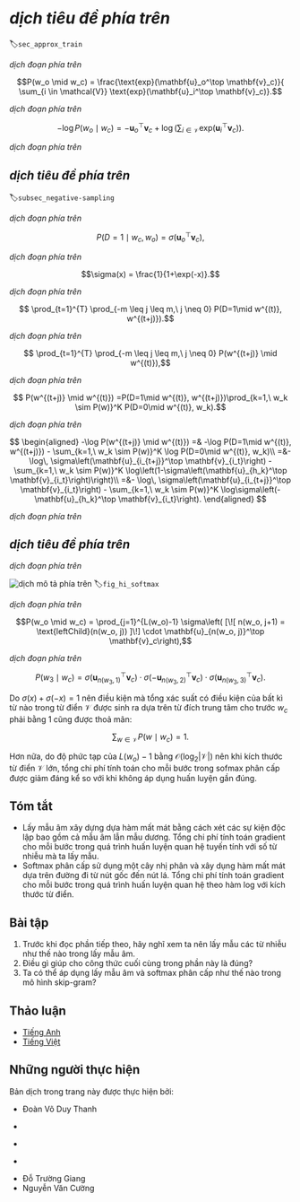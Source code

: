 <!-- ===================== Bắt đầu dịch Phần 1 ==================== -->
<!-- ========================================= REVISE PHẦN 1 - BẮT ĐẦU =================================== -->

<!--
# Approximate Training
-->

# *dịch tiêu đề phía trên*
:label:`sec_approx_train`

<!--
Recall content of the last section.  The core feature of the skip-gram model is the use of softmax operations to compute the conditional probability of generating context word $w_o$ based on the given central target word $w_c$.
-->

*dịch đoạn phía trên*


$$P(w_o \mid w_c) = \frac{\text{exp}(\mathbf{u}_o^\top \mathbf{v}_c)}{ \sum_{i \in \mathcal{V}} \text{exp}(\mathbf{u}_i^\top \mathbf{v}_c)}.$$


<!--
The logarithmic loss corresponding to the conditional probability is given as
-->

*dịch đoạn phía trên*


$$-\log P(w_o \mid w_c) =
-\mathbf{u}_o^\top \mathbf{v}_c + \log\left(\sum_{i \in \mathcal{V}} \text{exp}(\mathbf{u}_i^\top \mathbf{v}_c)\right).$$


<!--
Because the softmax operation has considered that the context word could be any word in the dictionary $\mathcal{V}$, 
the loss mentioned above actually includes the sum of the number of items in the dictionary size.
From the last section, we know that for both the skip-gram model and CBOW model, 
because they both get the conditional probability using a softmax operation, 
the gradient computation for each step contains the sum of the number of items in the dictionary size.
For larger dictionaries with hundreds of thousands or even millions of words, the overhead for computing each gradient may be too high.
In order to reduce such computational complexity, we will introduce two approximate training methods in this section: negative sampling and hierarchical softmax.
Since there is no major difference between the skip-gram model and the CBOW model, 
we will only use the skip-gram model as an example to introduce these two training methods in this section.
-->

*dịch đoạn phía trên*


<!--
## Negative Sampling
-->

## *dịch tiêu đề phía trên*
:label:`subsec_negative-sampling`


<!--
Negative sampling modifies the original objective function.
Given a context window for the central target word $w_c$, we will treat it as an event for context word $w_o$ to appear in the context window and compute the probability of this event from
-->

*dịch đoạn phía trên*


$$P(D=1\mid w_c, w_o) = \sigma(\mathbf{u}_o^\top \mathbf{v}_c),$$


<!--
Here, the $\sigma$ function has the same definition as the sigmoid activation function:
-->

*dịch đoạn phía trên*


$$\sigma(x) = \frac{1}{1+\exp(-x)}.$$


<!--
We will first consider training the word vector by maximizing the joint probability of all events in the text sequence.
Given a text sequence of length $T$, we assume that the word at timestep $t$ is $w^{(t)}$ and the context window size is $m$.
Now we consider maximizing the joint probability
-->

*dịch đoạn phía trên*


$$ \prod_{t=1}^{T} \prod_{-m \leq j \leq m,\ j \neq 0} P(D=1\mid w^{(t)}, w^{(t+j)}).$$

<!-- ===================== Kết thúc dịch Phần 1 ===================== -->

<!-- ===================== Bắt đầu dịch Phần 2 ===================== -->


<!--
However, the events included in the model only consider positive examples.
In this case, only when all the word vectors are equal and their values approach infinity can the joint probability above be maximized to 1.
Obviously, such word vectors are meaningless.
Negative sampling makes the objective function more meaningful by sampling with an addition of negative examples.
Assume that event $P$ occurs when context word $w_o$ appears in the context window of central target word $w_c$, 
and we sample $K$ words that do not appear in the context window according to the distribution $P(w)$ to act as noise words.
We assume the event for noise word $w_k$($k=1, \ldots, K$) to not appear in the context window of central target word $w_c$ is $N_k$.
Suppose that events $P$ and $N_1, \ldots, N_K$ for both positive and negative examples are independent of each other.
By considering negative sampling, we can rewrite the joint probability above, which only considers the positive examples, as
-->

*dịch đoạn phía trên*


$$ \prod_{t=1}^{T} \prod_{-m \leq j \leq m,\ j \neq 0} P(w^{(t+j)} \mid w^{(t)}),$$


<!--
Here, the conditional probability is approximated to be
-->

*dịch đoạn phía trên*


$$ P(w^{(t+j)} \mid w^{(t)}) =P(D=1\mid w^{(t)}, w^{(t+j)})\prod_{k=1,\ w_k \sim P(w)}^K P(D=0\mid w^{(t)}, w_k).$$


<!--
Let the text sequence index of word $w^{(t)}$ at timestep $t$ be $i_t$ and $h_k$ for noise word $w_k$ in the dictionary.
The logarithmic loss for the conditional probability above is
-->

*dịch đoạn phía trên*


$$
\begin{aligned}
-\log P(w^{(t+j)} \mid w^{(t)})
=& -\log P(D=1\mid w^{(t)}, w^{(t+j)}) - \sum_{k=1,\ w_k \sim P(w)}^K \log P(D=0\mid w^{(t)}, w_k)\\
=&-  \log\, \sigma\left(\mathbf{u}_{i_{t+j}}^\top \mathbf{v}_{i_t}\right) - \sum_{k=1,\ w_k \sim P(w)}^K \log\left(1-\sigma\left(\mathbf{u}_{h_k}^\top \mathbf{v}_{i_t}\right)\right)\\
=&-  \log\, \sigma\left(\mathbf{u}_{i_{t+j}}^\top \mathbf{v}_{i_t}\right) - \sum_{k=1,\ w_k \sim P(w)}^K \log\sigma\left(-\mathbf{u}_{h_k}^\top \mathbf{v}_{i_t}\right).
\end{aligned}
$$


<!--
Here, the gradient computation in each step of the training is no longer related to the dictionary size, but linearly related to $K$. When $K$ takes a smaller constant, the negative sampling has a lower computational overhead for each step.
-->

*dịch đoạn phía trên*

<!-- ===================== Kết thúc dịch Phần 2 ===================== -->

<!-- ===================== Bắt đầu dịch Phần 3 ===================== -->

<!-- ========================================= REVISE PHẦN 1 - KẾT THÚC ===================================-->

<!-- ========================================= REVISE PHẦN 2 - BẮT ĐẦU ===================================-->

<!--
## Hierarchical Softmax
-->

## *dịch tiêu đề phía trên*


<!--
Hierarchical softmax is another type of approximate training method.
It uses a binary tree for data structure as illustrated in :numref:`fig_hi_softmax`, 
with the leaf nodes of the tree representing every word in the dictionary $\mathcal{V}$.
-->

*dịch đoạn phía trên*


<!--
![Hierarchical Softmax. Each leaf node of the tree represents a word in the dictionary.](../img/hi-softmax.svg)
-->

![*dịch mô tả phía trên*](../img/hi-softmax.svg)
:label:`fig_hi_softmax`


<!--
We assume that $L(w)$ is the number of nodes on the path (including the root and leaf nodes) from the root node of the binary tree to the leaf node of word $w$.
Let $n(w, j)$ be the $j^\mathrm{th}$ node on this path, with the context word vector $\mathbf{u}_{n(w, j)}$.
We use Figure 10.3 as an example, so $L(w_3) = 4$.
Hierarchical softmax will approximate the conditional probability in the skip-gram model as
-->

*dịch đoạn phía trên*


$$P(w_o \mid w_c) = \prod_{j=1}^{L(w_o)-1} \sigma\left( [\![  n(w_o, j+1) = \text{leftChild}(n(w_o, j)) ]\!] \cdot \mathbf{u}_{n(w_o, j)}^\top \mathbf{v}_c\right),$$


<!--
Here the $\sigma$ function has the same definition as the sigmoid activation function, and $\text{leftChild}(n)$ is the left child node of node $n$.
If $x$ is true, $[\![x]\!] = 1$; otherwise $[\![x]\!] = -1$.
Now, we will compute the conditional probability of generating word $w_3$ based on the given word $w_c$ in Figure 10.3.
We need to find the inner product of word vector $\mathbf{v}_c$ (for word $w_c$) and each non-leaf node vector on the path from the root node to $w_3$.
Because, in the binary tree, the path from the root node to leaf node $w_3$ needs to be traversed left, right, and left again (the path with the bold line in Figure 10.3), we get
-->

*dịch đoạn phía trên*


$$P(w_3 \mid w_c) = \sigma(\mathbf{u}_{n(w_3, 1)}^\top \mathbf{v}_c) \cdot \sigma(-\mathbf{u}_{n(w_3, 2)}^\top \mathbf{v}_c) \cdot \sigma(\mathbf{u}_{n(w_3, 3)}^\top \mathbf{v}_c).$$

<!-- ===================== Kết thúc dịch Phần 3 ===================== -->

<!-- ===================== Bắt đầu dịch Phần 4 ===================== -->

<!--
Because $\sigma(x)+\sigma(-x) = 1$, the condition that the sum of the conditional probability of any word generated 
based on the given central target word $w_c$ in dictionary $\mathcal{V}$ be 1 will also suffice:
-->

Do $\sigma(x)+\sigma(-x) = 1$ nên điều kiện mà tổng xác suất có điều kiện của bất kì từ nào trong từ điển $\mathcal{V}$ được sinh ra dựa trên từ đích trung tâm cho trước $w_c$ phải bằng 1 cũng được thoả mãn:


$$\sum_{w \in \mathcal{V}} P(w \mid w_c) = 1.$$


<!--
In addition, because the order of magnitude for $L(w_o)-1$ is $\mathcal{O}(\text{log}_2|\mathcal{V}|)$, when the size of dictionary $\mathcal{V}$ is large, the computational overhead for each step in the hierarchical softmax training is greatly reduced compared to situations where we do not use approximate training.
-->

Hơn nữa, do độ phức tạp của $L(w_o)-1$ bằng $\mathcal{O}(\text{log}_2|\mathcal{V}|)$ nên khi kích thước từ điển $\mathcal{V}$ lớn, tổng chi phí tính toán cho mỗi bước trong sofmax phân cấp được giảm đáng kể so với khi không áp dụng huấn luyện gần đúng.


## Tóm tắt

<!--
* Negative sampling constructs the loss function by considering independent events that contain both positive and negative examples.
The gradient computational overhead for each step in the training process is linearly related to the number of noise words we sample.
* Hierarchical softmax uses a binary tree and constructs the loss function based on the path from the root node to the leaf node.
The gradient computational overhead for each step in the training process is related to the logarithm of the dictionary size.
-->

* Lấy mẫu âm xây dựng dựa hàm mất mát bằng cách xét các sự kiện độc lập bao gồm cả mẫu âm lẫn mẫu dương.
Tổng chi phí tính toán gradient cho mỗi bước trong quá trình huấn luyện quan hệ tuyến tính với số từ nhiễu mà ta lấy mẫu.
* Softmax phân cấp sử dụng một cây nhị phân và xây dụng hàm mất mát dựa trên đường đi từ nút gốc đến nút lá.
Tổng chi phí tính toán gradient cho mỗi bước trong quá trình huấn luyện quan hệ theo hàm log với kích thước từ điển.


## Bài tập

<!--
1. Before reading the next section, think about how we should sample noise words in negative sampling.
2. What makes the last formula in this section hold?
3. How can we apply negative sampling and hierarchical softmax in the skip-gram model?
-->

1. Trước khi đọc phần tiếp theo, hãy nghĩ xem ta nên lấy mẫu các từ nhiễu như thế nào trong lấy mẫu âm.
2. Điều gì giúp cho công thức cuối cùng trong phần này là đúng?
3. Ta có thể áp dụng lấy mẫu âm và softmax phân cấp như thế nào trong mô hình skip-gram?


<!-- ===================== Kết thúc dịch Phần 4 ===================== -->
<!-- ========================================= REVISE PHẦN 2 - KẾT THÚC ===================================-->


## Thảo luận
* [Tiếng Anh](https://discuss.d2l.ai/t/382)
* [Tiếng Việt](https://forum.machinelearningcoban.com/c/d2l)


## Những người thực hiện
Bản dịch trong trang này được thực hiện bởi:
<!--
Tác giả của mỗi Pull Request điền tên mình và tên những người review mà bạn thấy
hữu ích vào từng phần tương ứng. Mỗi dòng một tên, bắt đầu bằng dấu `*`.
Tên đầy đủ của các reviewer có thể được tìm thấy tại https://github.com/aivivn/d2l-vn/blob/master/docs/contributors_info.md
-->

* Đoàn Võ Duy Thanh
<!-- Phần 1 -->
* 

<!-- Phần 2 -->
* 

<!-- Phần 3 -->
* 

<!-- Phần 4 -->
* Đỗ Trường Giang
* Nguyễn Văn Cường
